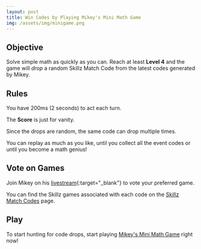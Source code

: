 ```yaml
---
layout: post
title: Win Codes by Playing Mikey's Mini Math Game
img: /assets/img/minigame.png
---
```


## Objective

Solve simple math as quickly as you can. Reach at least **Level 4** and the game will *drop* a random Skillz Match Code from the latest codes generated by Mikey. 

## Rules

You have 200ms (2 seconds) to act each turn.

The **Score** is just for vanity.

Since the drops are random, the same code can drop multiple times.

You can replay as much as you like, until you collect all the event codes or until you become a math genius!

## Vote on Games

Join Mikey on his [livestream](https://esportsmedium.com/YT-subscribe){:target="_blank"} to vote your preferred game.

You can find the Skillz games associated with each code on the [Skillz Match Codes](/skillz-match-codes) page.

## Play

To start hunting for code drops, start playing [Mikey's Mini Math Game](/play) right now!

